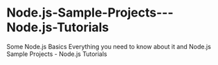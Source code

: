 # Node.js-Sample-Projects---Node.js-Tutorials
Some Node.js Basics Everything you need to know about it and Node.js Sample Projects - Node.js Tutorials
